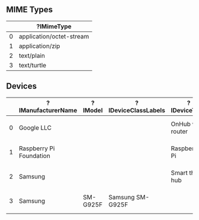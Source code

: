 <!--
WARNING - The README.md file is generated from README.md.in and various data sources.  If you want to modify narrative text, modify README.md.in.  If results in tables need to be updated, please revise, or request revision to, the appropriate data files.
-->


## MIME Types

|    | ?lMimeType               |
|----|--------------------------|
|  0 | application/octet-stream |
|  1 | application/zip          |
|  2 | text/plain               |
|  3 | text/turtle              |


## Devices

|    | ?lManufacturerName      | ?lModel   | ?lDeviceClassLabels   | ?lDeviceType      | ?nDevice                                                                  |
|----|-------------------------|-----------|-----------------------|-------------------|---------------------------------------------------------------------------|
|  0 | Google LLC              |           |                       | OnHub wifi router | http://example.org/kb/device-650599c6-701f-4f2e-becb-74398b366ba3         |
|  1 | Raspberry Pi Foundation |           |                       | Raspberry Pi      | http://example.org/kb/device-8fe70491-26c5-4226-a735-ccda10e1a73a         |
|  2 | Samsung                 |           |                       | Smart things hub  | http://example.org/kb/device-6e718fd4-d876-4f81-8d58-10c21a741a70         |
|  3 | Samsung                 | SM-G925F  | Samsung SM-G925F      |                   | http://example.org/kb/samsung-device-2b5e3fe8-09a7-4c36-859a-5f669e7a1610 |
